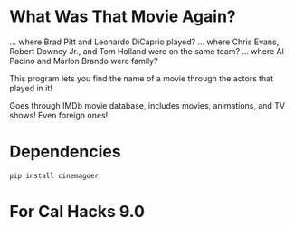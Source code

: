 # What Was That Movie Again?

... where Brad Pitt and Leonardo DiCaprio played?
... where Chris Evans, Robert Downey Jr., and Tom Holland were on the same team?
... where Al Pacino and Marlon Brando were family?

This program lets you find the name of a movie through the actors that played in it!

Goes through IMDb movie database, includes movies, animations, and TV shows! Even foreign ones!

# Dependencies

```
pip install cinemagoer
```
# For Cal Hacks 9.0

